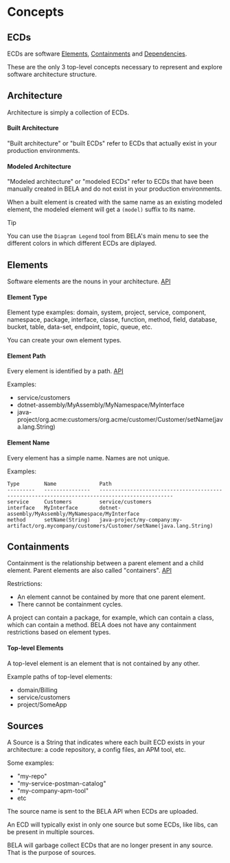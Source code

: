 # Concepts

## ECDs

ECDs are software [Elements](#elements), [Containments](#Containments) and [Dependencies](#dependencies).

These are the only 3 top-level concepts necessary to represent and explore software architecture structure.


## Architecture

Architecture is simply a collection of ECDs.

#### Built Architecture

"Built architecture" or "built ECDs" refer to ECDs that actually exist in your production environments.

#### Modeled Architecture

"Modeled architecture" or "modeled ECDs" refer to ECDs that have been manually created in BELA and do not exist in your production environments.

When a built element is created with the same name as an existing modeled element, the modeled element will get a `(model)` suffix to its name.

> [!TIP]
> You can use the `Diagram Legend` tool from BELA's main menu to see the different colors in which different ECDs are diplayed.


## Elements

Software elements are the nouns in your architecture. [API](/API.md#upsert-element)

#### Element Type

Element type examples: domain, system, project, service, component, namespace, package, interface, classe, function, method, field, database, bucket, table, data-set, endpoint, topic, queue, etc.

You can create your own element types.

#### Element Path

Every element is identified by a path. [API](/API.md#elementpath)

Examples:
 - service/customers
 - dotnet-assembly/MyAssembly/MyNamespace/MyInterface
 - java-project/org.acme:customers/org.acme/customer/Customer/setName(java.lang.String)

#### Element Name

Every element has a simple name. Names are not unique.

Examples:
```
Type        Name              Path
---------   ---------------   ----------------------------------------------------------------------------------------------
service     Customers         service/customers
interface   MyInterface       dotnet-assembly/MyAssembly/MyNamespace/MyInterface
method      setName(String)   java-project/my-company:my-artifact/org.mycompany/customers/Customer/setName(java.lang.String)
```


## Containments

Containment is the relationship between a parent element and a child element. Parent elements are also called "containers". [API](/API.md#add-containments)

Restrictions:
 - An element cannot be contained by more that one parent element.
 - There cannot be containment cycles.

A project can contain a package, for example, which can contain a class, which can contain a method. BELA does not have any containment restrictions based on element types.

#### Top-level Elements

A top-level element is an element that is not contained by any other.

Example paths of top-level elements:
 - domain/Billing
 - service/customers
 - project/SomeApp


## Sources

A Source is a String that indicates where each built ECD exists in your architecture: a code repository, a config files, an APM tool, etc.

Some examples:
 - "my-repo"
 - "my-service-postman-catalog"
 - "my-company-apm-tool"
 - etc

The source name is sent to the BELA API when ECDs are uploaded.

An ECD will typically exist in only one source but some ECDs, like libs, can be present in multiple sources.

BELA will garbage collect ECDs that are no longer present in any source. That is the purpose of sources.
